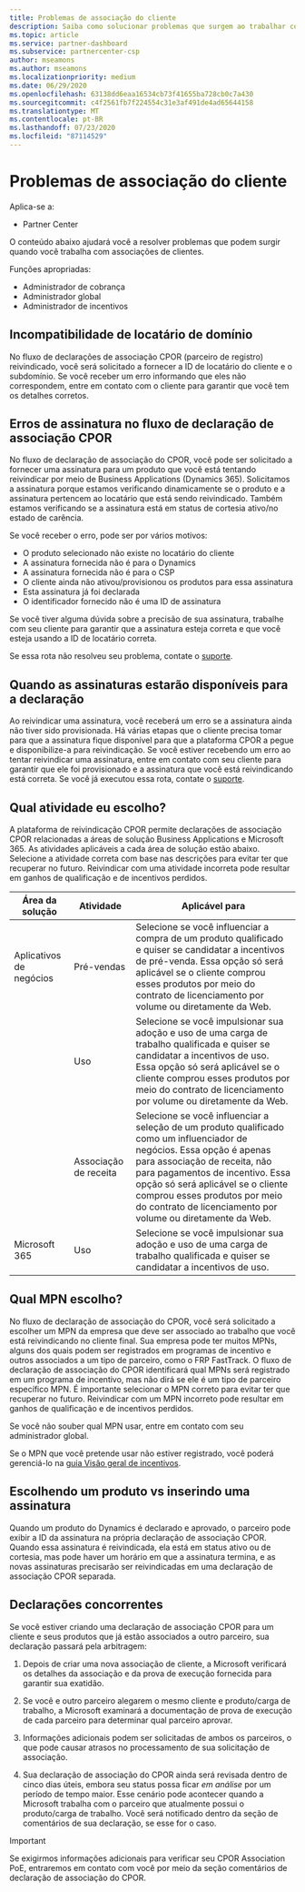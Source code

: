 ```yaml
---
title: Problemas de associação do cliente
description: Saiba como solucionar problemas que surgem ao trabalhar com associações de cliente reivindicadas de CPOR (parceiro de registro).
ms.topic: article
ms.service: partner-dashboard
ms.subservice: partnercenter-csp
author: mseamons
ms.author: mseamons
ms.localizationpriority: medium
ms.date: 06/29/2020
ms.openlocfilehash: 63138dd6eaa16534cb73f41655ba728cb0c7a430
ms.sourcegitcommit: c4f2561fb7f224554c31e3af491de4ad65644158
ms.translationtype: MT
ms.contentlocale: pt-BR
ms.lasthandoff: 07/23/2020
ms.locfileid: "87114529"
---
```

# <a name="customer-association-issues"></a>Problemas de associação do cliente

Aplica-se a:

- Partner Center

O conteúdo abaixo ajudará você a resolver problemas que podem surgir quando você trabalha com associações de clientes.

Funções apropriadas:

- Administrador de cobrança
- Administrador global
- Administrador de incentivos

## <a name="domain-tenant-mismatch"></a>Incompatibilidade de locatário de domínio

No fluxo de declarações de associação CPOR (parceiro de registro) reivindicado, você será solicitado a fornecer a ID de locatário do cliente e o subdomínio. Se você receber um erro informando que eles não correspondem, entre em contato com o cliente para garantir que você tem os detalhes corretos.

## <a name="subscription-errors-in-the-cpor-association-claim-flow"></a>Erros de assinatura no fluxo de declaração de associação CPOR

No fluxo de declaração de associação do CPOR, você pode ser solicitado a fornecer uma assinatura para um produto que você está tentando reivindicar por meio de Business Applications (Dynamics 365). Solicitamos a assinatura porque estamos verificando dinamicamente se o produto e a assinatura pertencem ao locatário que está sendo reivindicado. Também estamos verificando se a assinatura está em status de cortesia ativo/no estado de carência.

Se você receber o erro, pode ser por vários motivos:

- O produto selecionado não existe no locatário do cliente
- A assinatura fornecida não é para o Dynamics
- A assinatura fornecida não é para o CSP
- O cliente ainda não ativou/provisionou os produtos para essa assinatura
- Esta assinatura já foi declarada
- O identificador fornecido não é uma ID de assinatura

Se você tiver alguma dúvida sobre a precisão de sua assinatura, trabalhe com seu cliente para garantir que a assinatura esteja correta e que você esteja usando a ID de locatário correta.

Se essa rota não resolveu seu problema, contate o [suporte](https://partner.microsoft.com/dashboard/support/incentives/servicerequests?category=incentives).

## <a name="when-subscriptions-will-be-available-to-claim"></a>Quando as assinaturas estarão disponíveis para a declaração

Ao reivindicar uma assinatura, você receberá um erro se a assinatura ainda não tiver sido provisionada. Há várias etapas que o cliente precisa tomar para que a assinatura fique disponível para que a plataforma CPOR a pegue e disponibilize-a para reivindicação. Se você estiver recebendo um erro ao tentar reivindicar uma assinatura, entre em contato com seu cliente para garantir que ele foi provisionado e a assinatura que você está reivindicando está correta. Se você já executou essa rota, contate o [suporte](https://partner.microsoft.com/dashboard/support/incentives/servicerequests?category=incentives).

## <a name="which-activity-do-i-choose"></a>Qual atividade eu escolho?

A plataforma de reivindicação CPOR permite declarações de associação CPOR relacionadas a áreas de solução Business Applications e Microsoft 365. As atividades aplicáveis a cada área de solução estão abaixo. Selecione a atividade correta com base nas descrições para evitar ter que recuperar no futuro. Reivindicar com uma atividade incorreta pode resultar em ganhos de qualificação e de incentivos perdidos.


| Área da solução | Atividade | Aplicável para |
| ------ | ----------- | ----------- |
| Aplicativos de negócios      | Pré-vendas   | Selecione se você influenciar a compra de um produto qualificado e quiser se candidatar a incentivos de pré-venda. Essa opção só será aplicável se o cliente comprou esses produtos por meio do contrato de licenciamento por volume ou diretamente da Web. |
|    |  Uso  | Selecione se você impulsionar sua adoção e uso de uma carga de trabalho qualificada e quiser se candidatar a incentivos de uso. Essa opção só será aplicável se o cliente comprou esses produtos por meio do contrato de licenciamento por volume ou diretamente da Web. |
|    | Associação de receita   | Selecione se você influenciar a seleção de um produto qualificado como um influenciador de negócios. Essa opção é apenas para associação de receita, não para pagamentos de incentivo. Essa opção só será aplicável se o cliente comprou esses produtos por meio do contrato de licenciamento por volume ou diretamente da Web.   |
| Microsoft 365   | Uso   | Selecione se você impulsionar sua adoção e uso de uma carga de trabalho qualificada e quiser se candidatar a incentivos de uso. |

## <a name="which-mpn-do-i-choose"></a>Qual MPN escolho?

No fluxo de declaração de associação do CPOR, você será solicitado a escolher um MPN da empresa que deve ser associado ao trabalho que você está reivindicando no cliente final. Sua empresa pode ter muitos MPNs, alguns dos quais podem ser registrados em programas de incentivo e outros associados a um tipo de parceiro, como o FRP FastTrack. O fluxo de declaração de associação do CPOR identificará qual MPNs será registrado em um programa de incentivo, mas não dirá se ele é um tipo de parceiro específico MPN. É importante selecionar o MPN correto para evitar ter que recuperar no futuro. Reivindicar com um MPN incorreto pode resultar em ganhos de qualificação e de incentivos perdidos.

Se você não souber qual MPN usar, entre em contato com seu administrador global.

Se o MPN que você pretende usar não estiver registrado, você poderá gerenciá-lo na [guia Visão geral de incentivos](https://partner.microsoft.com/dashboard/incentives/enrollment/summary).

## <a name="choosing-a-product-vs-entering-a-subscription"></a>Escolhendo um produto vs inserindo uma assinatura

Quando um produto do Dynamics é declarado e aprovado, o parceiro pode exibir a ID da assinatura na própria declaração de associação CPOR. Quando essa assinatura é reivindicada, ela está em status ativo ou de cortesia, mas pode haver um horário em que a assinatura termina, e as novas assinaturas precisarão ser reivindicadas em uma declaração de associação CPOR separada.

## <a name="competing-claims"></a>Declarações concorrentes

Se você estiver criando uma declaração de associação CPOR para um cliente e seus produtos que já estão associados a outro parceiro, sua declaração passará pela arbitragem:

1. Depois de criar uma nova associação de cliente, a Microsoft verificará os detalhes da associação e da prova de execução fornecida para garantir sua exatidão.

2. Se você e outro parceiro alegarem o mesmo cliente e produto/carga de trabalho, a Microsoft examinará a documentação de prova de execução de cada parceiro para determinar qual parceiro aprovar.

3. Informações adicionais podem ser solicitadas de ambos os parceiros, o que pode causar atrasos no processamento de sua solicitação de associação.

4. Sua declaração de associação do CPOR ainda será revisada dentro de cinco dias úteis, embora seu status possa ficar _em análise_ por um período de tempo maior. Esse cenário pode acontecer quando a Microsoft trabalha com o parceiro que atualmente possui o produto/carga de trabalho. Você será notificado dentro da seção de comentários de sua declaração, se esse for o caso. 

>[!IMPORTANT]
>Se exigirmos informações adicionais para verificar seu CPOR Association PoE, entraremos em contato com você por meio da seção comentários de declaração de associação do CPOR.
